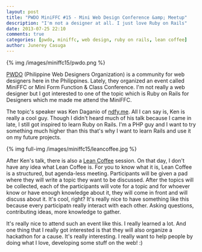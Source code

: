 ```yaml
---
layout: post
title: "PWDO MiniFFC #15 - Mini Web Design Conference &amp; Meetup"
description: "I'm not a designer at all. I just love Ruby on Rails"
date: 2013-07-25 22:10
comments: true
categories: [pwdo, miniffc, web design, ruby on rails, lean coffee]
author: Junerey Casuga 
---
```

{% img /images/miniffc15/pwdo.png %}

[PWDO](http://www.pwdo.org/) (Philippine Web Designers Organization) is a community for web designers here in the Philippines. Lately, they organized an event called MiniFFC or Mini Form Function & Class Conference. I'm not really a web designer but I got interested to one of the topic which is Ruby on Rails for Designers which me made me attend the MiniFFC.

<!--more-->

The topic's speaker was Ken Daganio of [ndfy.me](http://ndfy.me). All I can say is, Ken is really a cool guy. Though I didn't heard much of his talk because I came in late, I still got inspired to learn Ruby on Rails. I'm a PHP guy and I want to try something much higher than this that's why I want to learn Rails and use it on my future projects.

{% img full-img /images/miniffc15/leancoffee.jpg %}

After Ken's talk, there is also a [Lean Coffee](http://leancoffee.org) session. On that day, I don't have any idea what Lean Coffee is. For you to know what it is, Lean Coffee is a structured, but agenda-less meeting. Participants will be given a pad where they will write a topic they want to be discussed. After the topics will be collected, each of the participants will vote for a topic and for whoever know or have enough knowledge about it, they will come in front and will discuss about it. It's cool, right? It's really nice to have something like this because every participatn really interact with each other. Asking questions, contributing ideas, more knowledge to gather. 

It's really nice to attend such an event like this. I really learned a lot. And one thing that I really got interested is that they will also organize a hackathon for a cause. It's really interesting. I really want to help people by doing what I love, developing some stuff on the web! :)
